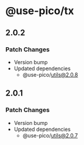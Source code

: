 # @use-pico/tx

## 2.0.2

### Patch Changes

- Version bump
- Updated dependencies
    - @use-pico/utils@2.0.8

## 2.0.1

### Patch Changes

- Version bump
- Updated dependencies
    - @use-pico/utils@2.0.7
